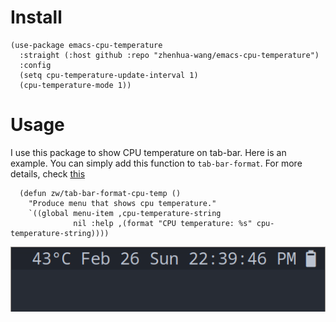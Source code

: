 # Install
```elisp
(use-package emacs-cpu-temperature
  :straight (:host github :repo "zhenhua-wang/emacs-cpu-temperature")
  :config
  (setq cpu-temperature-update-interval 1)
  (cpu-temperature-mode 1))
```

# Usage
I use this package to show CPU temperature on tab-bar. Here is an example. You can simply add this function to `tab-bar-format`. For more details, check [this](https://github.com/zhenhua-wang/emacs.d/blob/f7b174c414192392967c7499228f0a43ac0241d5/lisp/zw-exwm.el#L117-L133)
```elisp
  (defun zw/tab-bar-format-cpu-temp ()
    "Produce menu that shows cpu temperature."
    `((global menu-item ,cpu-temperature-string
              nil :help ,(format "CPU temperature: %s" cpu-temperature-string))))
```

![example](example/example.png)
